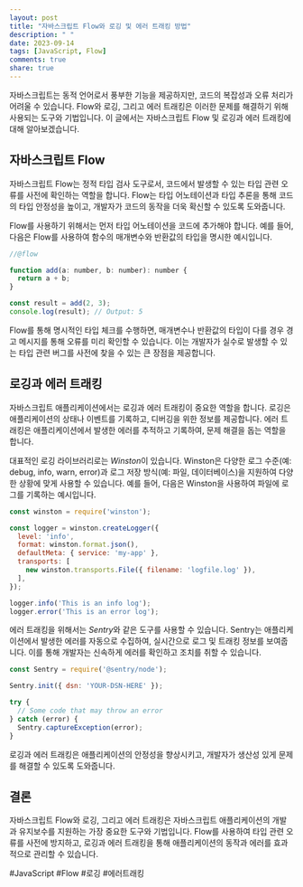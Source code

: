 ```yaml
---
layout: post
title: "자바스크립트 Flow와 로깅 및 에러 트래킹 방법"
description: " "
date: 2023-09-14
tags: [JavaScript, Flow]
comments: true
share: true
---
```


자바스크립트는 동적 언어로서 풍부한 기능을 제공하지만, 코드의 복잡성과 오류 처리가 어려울 수 있습니다. Flow와 로깅, 그리고 에러 트래킹은 이러한 문제를 해결하기 위해 사용되는 도구와 기법입니다. 이 글에서는 자바스크립트 Flow 및 로깅과 에러 트래킹에 대해 알아보겠습니다.

## 자바스크립트 Flow

자바스크립트 Flow는 정적 타입 검사 도구로서, 코드에서 발생할 수 있는 타입 관련 오류를 사전에 확인하는 역할을 합니다. Flow는 타입 어노테이션과 타입 추론을 통해 코드의 타입 안정성을 높이고, 개발자가 코드의 동작을 더욱 확신할 수 있도록 도와줍니다.

Flow를 사용하기 위해서는 먼저 타입 어노테이션을 코드에 추가해야 합니다. 예를 들어, 다음은 Flow를 사용하여 함수의 매개변수와 반환값의 타입을 명시한 예시입니다.

```javascript
//@flow

function add(a: number, b: number): number {
  return a + b;
}

const result = add(2, 3);
console.log(result); // Output: 5
```

Flow를 통해 명시적인 타입 체크를 수행하면, 매개변수나 반환값의 타입이 다를 경우 경고 메시지를 통해 오류를 미리 확인할 수 있습니다. 이는 개발자가 실수로 발생할 수 있는 타입 관련 버그를 사전에 찾을 수 있는 큰 장점을 제공합니다.

## 로깅과 에러 트래킹

자바스크립트 애플리케이션에서는 로깅과 에러 트래킹이 중요한 역할을 합니다. 로깅은 애플리케이션의 상태나 이벤트를 기록하고, 디버깅을 위한 정보를 제공합니다. 에러 트래킹은 애플리케이션에서 발생한 에러를 추적하고 기록하여, 문제 해결을 돕는 역할을 합니다.

대표적인 로깅 라이브러리로는 *Winston*이 있습니다. Winston은 다양한 로그 수준(예: debug, info, warn, error)과 로그 저장 방식(예: 파일, 데이터베이스)을 지원하여 다양한 상황에 맞게 사용할 수 있습니다. 예를 들어, 다음은 Winston을 사용하여 파일에 로그를 기록하는 예시입니다.

```javascript
const winston = require('winston');

const logger = winston.createLogger({
  level: 'info',
  format: winston.format.json(),
  defaultMeta: { service: 'my-app' },
  transports: [
    new winston.transports.File({ filename: 'logfile.log' }),
  ],
});

logger.info('This is an info log');
logger.error('This is an error log');
```

에러 트래킹을 위해서는 *Sentry*와 같은 도구를 사용할 수 있습니다. Sentry는 애플리케이션에서 발생한 에러를 자동으로 수집하여, 실시간으로 로그 및 트래킹 정보를 보여줍니다. 이를 통해 개발자는 신속하게 에러를 확인하고 조치를 취할 수 있습니다.

```javascript
const Sentry = require('@sentry/node');

Sentry.init({ dsn: 'YOUR-DSN-HERE' });

try {
  // Some code that may throw an error
} catch (error) {
  Sentry.captureException(error);
}
```

로깅과 에러 트래킹은 애플리케이션의 안정성을 향상시키고, 개발자가 생산성 있게 문제를 해결할 수 있도록 도와줍니다.

## 결론

자바스크립트 Flow와 로깅, 그리고 에러 트래킹은 자바스크립트 애플리케이션의 개발과 유지보수를 지원하는 가장 중요한 도구와 기법입니다. Flow를 사용하여 타입 관련 오류를 사전에 방지하고, 로깅과 에러 트래킹을 통해 애플리케이션의 동작과 에러를 효과적으로 관리할 수 있습니다.

#JavaScript #Flow #로깅 #에러트래킹